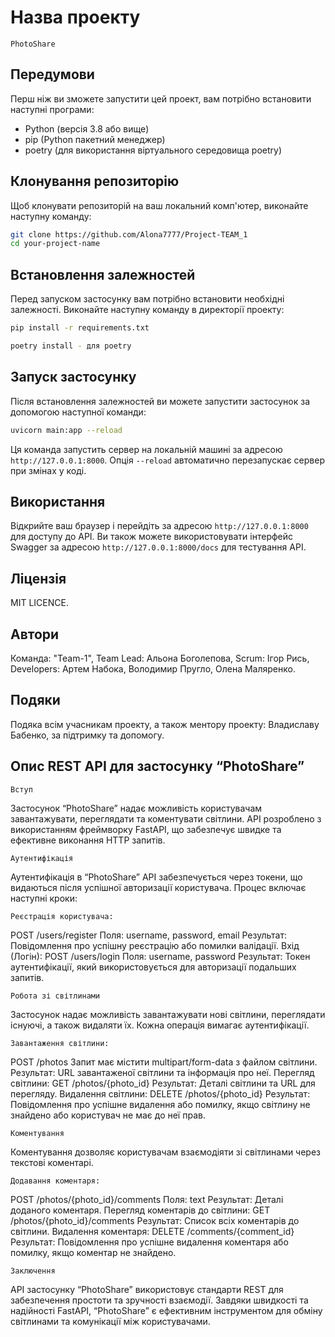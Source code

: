 # Назва проекту

    PhotoShare

## Передумови

Перш ніж ви зможете запустити цей проект, вам потрібно встановити наступні програми:
- Python (версія 3.8 або вище)
- pip (Python пакетний менеджер)
- poetry (для використання віртуального середовища poetry)

## Клонування репозиторію

Щоб клонувати репозиторій на ваш локальний комп'ютер, виконайте наступну команду:

```bash
git clone https://github.com/Alona7777/Project-TEAM_1
cd your-project-name
```

## Встановлення залежностей

Перед запуском застосунку вам потрібно встановити необхідні залежності. Виконайте наступну команду в директорії проекту:

```bash
pip install -r requirements.txt

poetry install - для poetry
```

## Запуск застосунку

Після встановлення залежностей ви можете запустити застосунок за допомогою наступної команди:

```bash
uvicorn main:app --reload
```

Ця команда запустить сервер на локальній машині за адресою `http://127.0.0.1:8000`. Опція `--reload` автоматично
перезапускає сервер при змінах у коді.

## Використання

Відкрийте ваш браузер і перейдіть за адресою `http://127.0.0.1:8000` для доступу до API. Ви також можете використовувати
інтерфейс Swagger за адресою `http://127.0.0.1:8000/docs` для тестування API.

## Ліцензія

MIT LICENCE.

## Автори

Команда: "Team-1", 
                   Team Lead: Альона Боголепова,
                   Scrum: Ігор Рись,
                   Developers: Артем Набока,
                               Володимир Пругло,
                               Олена Маляренко.

## Подяки

Подяка всім учасникам проекту, а також ментору проекту: Владиславу Бабенко, за підтримку та допомогу. 

## ##################################################################################################


## Опис REST API для застосунку “PhotoShare”

    Вступ
Застосунок “PhotoShare” надає можливість користувачам завантажувати, переглядати та коментувати світлини.
API розроблено з використанням фреймворку FastAPI, що забезпечує швидке та ефективне виконання HTTP запитів.

    Аутентифікація
Аутентифікація в “PhotoShare” API забезпечується через токени, що видаються після успішної авторизації користувача.
Процес включає наступні кроки:

    Реєстрація користувача:
POST /users/register
Поля: username, password, email
Результат: Повідомлення про успішну реєстрацію або помилки валідації.
Вхід (Логін):
POST /users/login
Поля: username, password
Результат: Токен аутентифікації, який використовується для авторизації подальших запитів.
    
    Робота зі світлинами
Застосунок надає можливість завантажувати нові світлини, переглядати існуючі, а також видаляти їх.
Кожна операція вимагає аутентифікації.

    Завантаження світлини:
POST /photos
Запит має містити multipart/form-data з файлом світлини.
Результат: URL завантаженої світлини та інформація про неї.
Перегляд світлини:
GET /photos/{photo_id}
Результат: Деталі світлини та URL для перегляду.
Видалення світлини:
DELETE /photos/{photo_id}
Результат: Повідомлення про успішне видалення або помилку, якщо світлину не знайдено або користувач не має до неї прав.

    Коментування
Коментування дозволяє користувачам взаємодіяти зі світлинами через текстові коментарі.

    Додавання коментаря:
POST /photos/{photo_id}/comments
Поля: text
Результат: Деталі доданого коментаря.
Перегляд коментарів до світлини:
GET /photos/{photo_id}/comments
Результат: Список всіх коментарів до світлини.
Видалення коментаря:
DELETE /comments/{comment_id}
Результат: Повідомлення про успішне видалення коментаря або помилку, якщо коментар не знайдено.
    
    Заключення
API застосунку “PhotoShare” використовує стандарти REST для забезпечення простоти та зручності взаємодії.
Завдяки швидкості та надійності FastAPI, “PhotoShare” є ефективним інструментом для обміну світлинами та 
комунікації між користувачами.